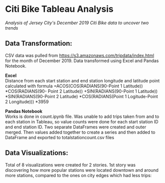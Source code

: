 # Citi Bike Tableau Analysis

*Analysis of Jersey City's December 2019 Citi Bike data to uncover two trends*


## Data Transformation:

CSV data was pulled from https://s3.amazonaws.com/tripdata/index.html for the month of December 2019. Data transformed using Excel and Pandas Notebook. 

**Excel**  
Distance from each start station and end station longitude and latitude point calculated with formula =ACOS(COS(RADIANS(90-Point 1 Latitude)) *COS(RADIANS(90- Point 2 Latitude)) +SIN(RADIANS(90-Point 1 Latitude)) *SIN(RADIANS(90-Point 2 Latitude) *COS(RADIANS(Point 1 Logitude-Point 2 Longitude))) *3959

**Pandas Notebook**  
Works is done in count.ipynb file. Was unable to add trips taken from and to each station in Tableau, so value counts were done for each start station ID and end station ID. Two separate DataFrames were created and outer merged. Then values added together to create a series and then added to DataFrame and exported to totalstationcount.csv files


## Data Visualizations:  
Total of 8 visualizations were created for 2 stories. 1st story was discovering how more popular stations were located downtown and around more stations, compared to the ones on city edges which had less trips:

